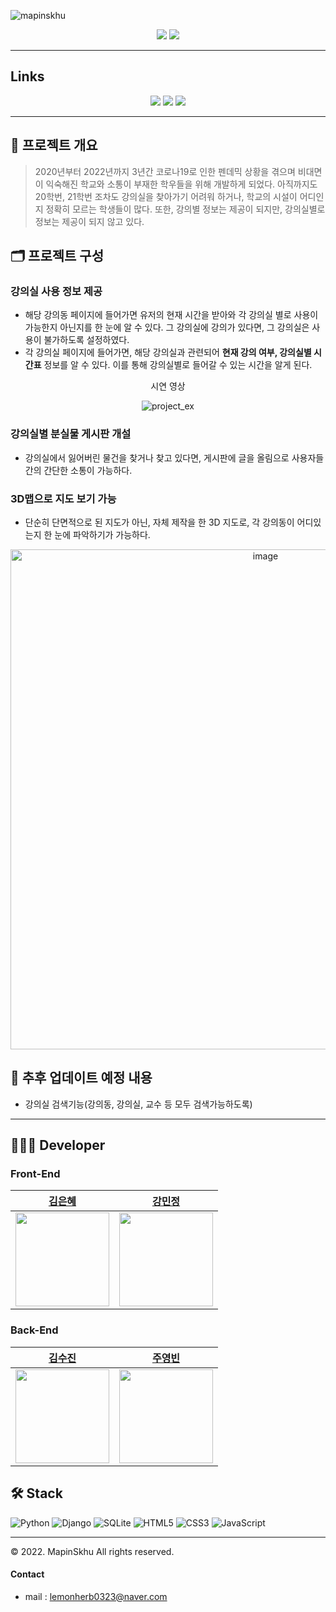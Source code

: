 ![mapinskhu](getherapp/static/img/biglogo.png)
<div align='center'>
<img src="https://img.shields.io/badge/version-1.0.0-green">
<a href="https://hits.seeyoufarm.com"><img src="https://hits.seeyoufarm.com/api/count/incr/badge.svg?url=https%3A%2F%2Fgithub.com%2FGraceKim527%2FSkhuGether&count_bg=%23BAE688&title_bg=%23767676&icon=github.svg&icon_color=%23E7E7E7&title=hits&edge_flat=true"/></a>
<br/>

</div>

---
## Links
<div align='center'>
<a href='https://mapinskhu.herokuapp.com/'>
<img src='https://img.shields.io/badge/-HomePage-brightgreen'></a>  
<a href='https://github.com/GraceKim527/SkhuGether'>
<img src='https://img.shields.io/badge/-github-lightgrey'></a>
<a href='https://www.youtube.com/watch?v=ZJNcamRVLr0'>
<img src='https://img.shields.io/badge/-youtube-red'></a>
</div>

--- 

## 📑 프로젝트 개요
> 2020년부터 2022년까지 3년간 코로나19로 인한 펜데믹 상황을 겪으며 비대면이 익숙해진 학교와 소통이 부재한 학우들을 위해 개발하게 되었다. 아직까지도 20학번, 21학번 조차도 강의실을 찾아가기 어려워 하거나, 학교의 시설이 어디인지 정확히 모르는 학생들이 많다. 또한, 강의별 정보는 제공이 되지만, 강의실별로 정보는 제공이 되지 않고 있다.


## 🗂 프로젝트 구성
### 강의실 사용 정보 제공
- 해당 강의동 페이지에 들어가면 유저의 현재 시간을 받아와 각 강의실 별로 사용이 가능한지 아닌지를 한 눈에 알 수 있다. 그 강의실에 강의가 있다면, 그 강의실은 사용이 불가하도록 설정하였다.
- 각 강의실 페이지에 들어가면, 해당 강의실과 관련되어 **현재 강의 여부, 강의실별 시간표** 정보를 알 수 있다. 이를 통해 강의실별로 들어갈 수 있는 시간을 알게 된다.

<div align='center'>
<span>시연 영상</span>

![project_ex](https://user-images.githubusercontent.com/80322308/196371301-2811228c-b28d-4ff3-ac9c-1c5245b42e38.gif)
</div>



### 강의실별 분실물 게시판 개설
- 강의실에서 잃어버린 물건을 찾거나 찾고 있다면, 게시판에 글을 올림으로 사용자들간의 간단한 소통이 가능하다. 


<div align='center'>

</div>

### 3D맵으로 지도 보기 가능
- 단순히 단면적으로 된 지도가 아닌, 자체 제작을 한 3D 지도로, 각 강의동이 어디있는지 한 눈에 파악하기가 가능하다.

<div align='center'>
<img width="800" alt="image" src="https://user-images.githubusercontent.com/80322308/196369603-e1acd281-8f24-43ba-a69b-5cf4158291e5.png">
</div>

## 🔖 추후 업데이트 예정 내용
- 강의실 검색기능(강의동, 강의실, 교수 등 모두 검색가능하도록)

---
## 👩🏻‍💻 Developer
### Front-End
| [김은혜](https://github.com/gracekim527) |[강민정](https://github.com/staccato20) | 
|:---:|:---:|
| <img src="https://github.com/gracekim527.png" width="150"> | <img src="https://github.com/staccato20.png" width="150"> | 

### Back-End
| [김수진](https://github.com/sujeengim) | [주영빈](https://github.com/Rommmu)
|:---:|:---:|
|<img src="https://github.com/sujeengim.png" width="150"> | <img src="https://github.com/Rommmu.png" width="150"> |


## 🛠 Stack 
![Python](https://img.shields.io/badge/python-3670A0?style=for-the-badge&logo=python&logoColor=ffdd54)
![Django](https://img.shields.io/badge/django-%23092E20.svg?style=for-the-badge&logo=django&logoColor=white)
![SQLite](https://img.shields.io/badge/sqlite-%2307405e.svg?style=for-the-badge&logo=sqlite&logoColor=white)
![HTML5](https://img.shields.io/badge/html5-%23E34F26.svg?style=for-the-badge&logo=html5&logoColor=white)
![CSS3](https://img.shields.io/badge/css3-%231572B6.svg?style=for-the-badge&logo=css3&logoColor=white)
![JavaScript](https://img.shields.io/badge/javascript-%23323330.svg?style=for-the-badge&logo=javascript&logoColor=%23F7DF1E)

--- 
© 2022. MapinSkhu All rights reserved.  
#### Contact
- mail : lemonherb0323@naver.com
